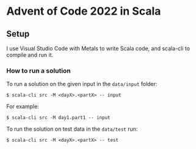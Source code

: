 # Advent of Code 2022 in Scala

## Setup

I use Visual Studio Code with Metals to write Scala code, and scala-cli to compile and run it.

### How to run a solution

To run a solution on the given input in the `data/input` folder:
```
$ scala-cli src -M <dayX>.<partX> -- input
```

For example:
```
$ scala-cli src -M day1.part1 -- input
```

To run the solution on test data in the `data/test` run:
```
$ scala-cli src -M <dayX>.<partX> -- test
```